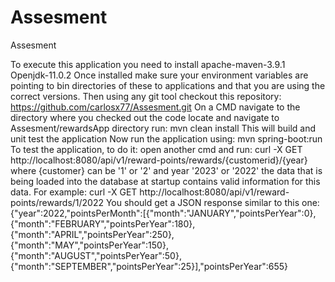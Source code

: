 # Assesment
Assesment


To execute this application you need to install
apache-maven-3.9.1
Openjdk-11.0.2
Once installed make sure your environment variables are pointing to bin directories of these to applications and that you are using the correct versions.
Then using any git tool checkout this repository: https://github.com/carlosx77/Assesment.git
On a CMD navigate to the directory where you checked out the code 
locate and navigate to Assesment/rewardsApp directory
run: mvn clean install
This will build and unit test the application 
Now run the application using: mvn spring-boot:run
To test the application, to do it: open another cmd and run: 
curl -X GET http://localhost:8080/api/v1/reward-points/rewards/{customerid}/{year}
where {customer} can be '1' or '2' and year '2023' or '2022' the data that is being loaded into the database at startup contains valid information for this data.
For example:
curl -X GET http://localhost:8080/api/v1/reward-points/rewards/1/2022
You should get a JSON response similar to this one:
{"year":2022,"pointsPerMonth":[{"month":"JANUARY","pointsPerYear":0},{"month":"FEBRUARY","pointsPerYear":180},{"month":"APRIL","pointsPerYear":250},{"month":"MAY","pointsPerYear":150},{"month":"AUGUST","pointsPerYear":50},{"month":"SEPTEMBER","pointsPerYear":25}],"pointsPerYear":655}

